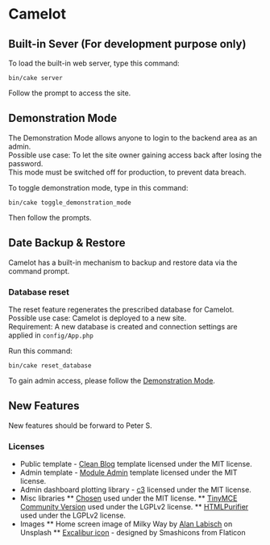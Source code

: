 # Camelot

## Built-in Sever (For development purpose only)
To load the built-in web server, type this command:
````
bin/cake server
````
Follow the prompt to access the site.

## Demonstration Mode
The Demonstration Mode allows anyone to login to the backend area as an admin.<br />
Possible use case: To let the site owner gaining access back after losing the password.<br />
This mode must be switched off for production, to prevent data breach.

To toggle demonstration mode, type in this command:
````
bin/cake toggle_demonstration_mode
````
Then follow the prompts.

## Date Backup & Restore
Camelot has a built-in mechanism to backup and restore data via the command prompt.
### Database reset
The reset feature regenerates the prescribed database for Camelot.<br />
Possible use case: Camelot is deployed to a new site.<br />
Requirement: A new database is created and connection settings are applied in ``config/App.php``

Run this command:
````
bin/cake reset_database
````

To gain admin access, please follow the [Demonstration Mode](#demonstration-mode).

## New Features
New features should be forward to Peter S.

### Licenses

* Public template - [Clean Blog](https://startbootstrap.com/template-overviews/clean-blog/) template licensed under the MIT license.
* Admin template - [Module Admin](https://modularcode.io/modular-admin-html) template licensed under the MIT license.
* Admin dashboard plotting library - [c3](http://c3js.org/) licensed under the MIT license.
* Misc libraries
** [Chosen](https://github.com/harvesthq/chosen) used under the MIT license.
** [TinyMCE Community Version](https://www.tinymce.com/) used under the LGPLv2 license.
** [HTMLPurifier](http://htmlpurifier.org/) used under the LGPLv2 license.
* Images
** Home screen image of Milky Way by [Alan Labisch](https://unsplash.com/photos/6eaUN_0dHQU?utm_source=unsplash&utm_medium=referral&utm_content=creditCopyText) on Unsplash
** [Excalibur icon](https://www.flaticon.com/free-icon/excalibur_302083) - designed by Smashicons from Flaticon